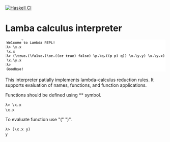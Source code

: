 [![Haskell CI](https://github.com/DrearyLisper/lambda/actions/workflows/haskell.yml/badge.svg)](https://github.com/DrearyLisper/lambda/actions/workflows/haskell.yml)

# Lamba calculus interpreter

![Logo](https://raw.githubusercontent.com/DrearyLisper/lambda/master/images/logo.png)

This interpreter patially implements lambda-calculus reduction rules.
It supports evaluation of names, functions, and function applications.

Functions should be defined using *\* symbol.
```
λ> \x.x
\x.x
```

To evaluate function use "(" ")".
```
λ> (\x.x y)
y
```
